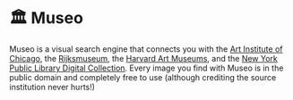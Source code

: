 # 🏛 Museo

Museo is a visual search engine that connects you with the [Art Institute of Chicago](https://www.artic.edu/archival-collections/explore-the-collection), the [Rijksmuseum](https://www.rijksmuseum.nl), the [Harvard Art Museums](https://harvardartmuseums.org), and the [New York Public Library Digital Collection](https://digitalcollections.nypl.org). Every image you find with Museo is in the public domain and completely free to use (although crediting the source institution never hurts!)
